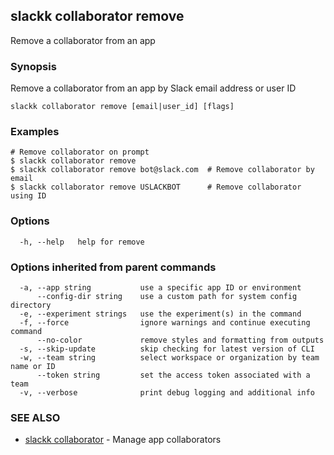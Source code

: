 ## slackk collaborator remove

Remove a collaborator from an app

### Synopsis

Remove a collaborator from an app by Slack email address or user ID

```
slackk collaborator remove [email|user_id] [flags]
```

### Examples

```
# Remove collaborator on prompt
$ slackk collaborator remove
$ slackk collaborator remove bot@slack.com  # Remove collaborator by email
$ slackk collaborator remove USLACKBOT      # Remove collaborator using ID
```

### Options

```
  -h, --help   help for remove
```

### Options inherited from parent commands

```
  -a, --app string           use a specific app ID or environment
      --config-dir string    use a custom path for system config directory
  -e, --experiment strings   use the experiment(s) in the command
  -f, --force                ignore warnings and continue executing command
      --no-color             remove styles and formatting from outputs
  -s, --skip-update          skip checking for latest version of CLI
  -w, --team string          select workspace or organization by team name or ID
      --token string         set the access token associated with a team
  -v, --verbose              print debug logging and additional info
```

### SEE ALSO

* [slackk collaborator](slackk_collaborator.md)	 - Manage app collaborators

